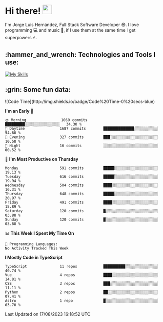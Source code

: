 <h1 align="left">
 <abc>
  <br>Hi there! <img src="https://user-images.githubusercontent.com/42378118/110234147-e3259600-7f4e-11eb-95be-0c4047144dea.gif" width="30"><br>
 </abc>
</h1>

I'm Jorge Luis Hernández, Full Stack Software Developer :sunglasses:. I love programming :computer: and music :musical_score:, if I use them at the same time I get superpowers :zap:. 


<h2 align="left">:hammer_and_wrench: Technologies and Tools I use:</h2>

[![My Skills](https://skillicons.dev/icons?i=js,ts,html,css,py,vue,react,next,nest,postgres,mysql)](https://skillicons.dev)

<h2 align="left">:grin: Some fun data:</h2>
<!--START_SECTION:waka-->
![Code Time](http://img.shields.io/badge/Code%20Time-0%20secs-blue)

**I'm an Early 🐤** 

```text
🌞 Morning                1060 commits        █████████░░░░░░░░░░░░░░░░   34.30 % 
🌆 Daytime                1687 commits        ██████████████░░░░░░░░░░░   54.60 % 
🌃 Evening                327 commits         ███░░░░░░░░░░░░░░░░░░░░░░   10.58 % 
🌙 Night                  16 commits          ░░░░░░░░░░░░░░░░░░░░░░░░░   00.52 % 
```
📅 **I'm Most Productive on Thursday** 

```text
Monday                   591 commits         █████░░░░░░░░░░░░░░░░░░░░   19.13 % 
Tuesday                  616 commits         █████░░░░░░░░░░░░░░░░░░░░   19.94 % 
Wednesday                504 commits         ████░░░░░░░░░░░░░░░░░░░░░   16.31 % 
Thursday                 648 commits         █████░░░░░░░░░░░░░░░░░░░░   20.97 % 
Friday                   491 commits         ████░░░░░░░░░░░░░░░░░░░░░   15.89 % 
Saturday                 120 commits         █░░░░░░░░░░░░░░░░░░░░░░░░   03.88 % 
Sunday                   120 commits         █░░░░░░░░░░░░░░░░░░░░░░░░   03.88 % 
```


📊 **This Week I Spent My Time On** 

```text
💬 Programming Languages: 
No Activity Tracked This Week
```

**I Mostly Code in TypeScript** 

```text
TypeScript               11 repos            ██████████░░░░░░░░░░░░░░░   40.74 % 
Vue                      4 repos             ████░░░░░░░░░░░░░░░░░░░░░   14.81 % 
CSS                      3 repos             ███░░░░░░░░░░░░░░░░░░░░░░   11.11 % 
Python                   2 repos             ██░░░░░░░░░░░░░░░░░░░░░░░   07.41 % 
Astro                    1 repo              █░░░░░░░░░░░░░░░░░░░░░░░░   03.70 % 
```




 Last Updated on 17/08/2023 16:18:52 UTC
<!--END_SECTION:waka-->
